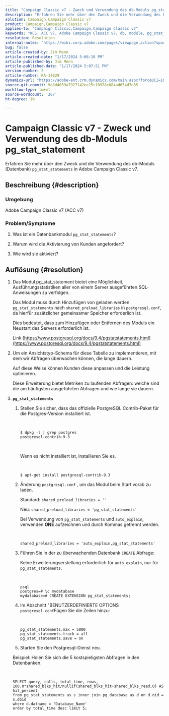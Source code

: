 ```yaml
---
title: "Campaign Classic v7 - Zweck und Verwendung des db-Moduls pg_stat_statement"
description: "Erfahren Sie mehr über den Zweck und die Verwendung des Datenbankmoduls pg_stat_statement in Adobe Campaign Classic v7."
solution: Campaign,Campaign Classic v7
product: Campaign,Campaign Classic v7
applies-to: "Campaign Classic,Campaign,Campaign Classic v7"
keywords: "KCS, ACC v7, Adobe Campaign Classic v7, db, module, pg_stat_statement, FAQ, PostgreSQL, postgres"
resolution: Resolution
internal-notes: "https://wiki.corp.adobe.com/pages/viewpage.action?spaceKey=neolane&title=Database+performance+optimization+-+Identify+bottleneck+queries+with+execution+statistics#Databaseperformanceoptimization-Identifybottleneckquerieswithexecutionstatistics-pg_stat_statements"
bug: false
article-created-by: Jim Menn
article-created-date: "1/17/2024 5:06:10 PM"
article-published-by: Jim Menn
article-published-date: "1/17/2024 5:07:51 PM"
version-number: 5
article-number: KA-14829
dynamics-url: "https://adobe-ent.crm.dynamics.com/main.aspx?forceUCI=1&pagetype=entityrecord&etn=knowledgearticle&id=ceb6acb1-5ab5-ee11-a569-6045bd006268"
source-git-commit: 9e8d4059a7927142ee25c10978c084ad654d7d85
workflow-type: tm+mt
source-wordcount: '267'
ht-degree: 1%

---
```


# Campaign Classic v7 - Zweck und Verwendung des db-Moduls pg_stat_statement


Erfahren Sie mehr über den Zweck und die Verwendung des db-Moduls (Datenbank) `pg_stat_statements` in Adobe Campaign Classic v7.

## Beschreibung {#description}


### Umgebung

Adobe Campaign Classic v7 (ACC v7)



### Problem/Symptome

1. Was ist ein Datenbankmodul `pg_stat_statements`?

2. Warum wird die Aktivierung von Kunden angefordert?

3. Wie wird sie aktiviert?


## Auflösung {#resolution}


1. Das Modul pg_stat_statement bietet eine Möglichkeit, Ausführungsstatistiken aller von einem Server ausgeführten SQL-Anweisungen zu verfolgen.


   Das Modul muss durch Hinzufügen von geladen werden `pg_stat_statements` nach `shared_preload_libraries` in `postgresql.conf`, da hierfür zusätzlicher gemeinsamer Speicher erforderlich ist.


   Dies bedeutet, dass zum Hinzufügen oder Entfernen des Moduls ein Neustart des Servers erforderlich ist.


   Link [https://www.postgresql.org/docs/9.4/pgstatstatements.html](https://www.postgresql.org/docs/9.4/pgstatstatements.html)
2. Um ein Ansichtstyp-Schema für diese Tabelle zu implementieren, mit dem wir Abfragen überwachen können, die lange dauern.


   Auf diese Weise können Kunden diese anpassen und die Leistung optimieren.


   Diese Erweiterung bietet Metriken zu laufenden Abfragen: welche sind die am häufigsten ausgeführten Abfragen und wie lange sie dauern.
3. <b>`pg_stat_statements`</b>

   1. Stellen Sie sicher, dass das offizielle PostgreSQL Contrib-Paket für die Postgres-Version installiert ist.


      <br>

      ```
      $ dpkg -l | grep postgres
      postgresql-contrib-9.3
      ```



      <br>

      Wenn es nicht installiert ist, installieren Sie es.


      <br>

      ```
      $ apt-get install postgresql-contrib-9.3
      ```




   2. Änderung `postgresql.conf` , um das Modul beim Start vorab zu laden.


      Standard: `shared_preload_libraries = ''`


      Neu: `shared_preload_libraries = 'pg_stat_statements'`


      Bei Verwendung von `pg_stat_statements` und `auto_explain`, verwenden <b>ONE</b> aufzeichnen und durch Kommas getrennt werden.


      <br>

      ```
      shared_preload_libraries = 'auto_explain,pg_stat_statements'
      ```




   3. Führen Sie in der zu überwachenden Datenbank `CREATE` Abfrage:


      Keine Erweiterungserstellung erforderlich für `auto_explain`, nur für `pg_stat_statements`.


      <br>

      ```
      psql
      postgres=# \c mydatabase
      mydatabase=# CREATE EXTENSION pg_stat_statements;
      ```




   4. Im Abschnitt &quot;BENUTZERDEFINIERTE OPTIONS `postgresql.conf`Fügen Sie die Zeilen hinzu:


      <br>

      ```
      pg_stat_statements.max = 5000
      pg_stat_statements.track = all
      pg_stat_statements.save = on
      ```


   5. Starten Sie den Postgresql-Dienst neu.



   Beispiel: Holen Sie sich die 5 kostspieligsten Abfragen in den Datenbanken.


   <br>

   ```
   SELECT query, calls, total_time, rows, 100.0*shared_blks_hit/nullif(shared_blks_hit+shared_blks_read,0) AS hit_percent
   from pg_stat_statements as s inner join pg_database as d on d.oid = s.dbid
   where d.datname = 'Database_Name'
   order by total_time desc limit 5;
   ```





